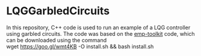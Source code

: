 # LQGGarbledCircuits
In this repository, C++ code is used to run an example of a LQG controller using garbled circuits. The code was based on the [emp-toolkit](https://github.com/emp-toolkit) code, which can be downloaded using the command <br/>
wget https://goo.gl/wmt4KB -O install.sh && bash install.sh  <br/>

